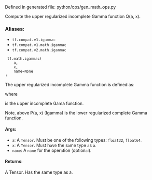 
Defined in generated file: python/ops/gen_math_ops.py

Compute the upper regularized incomplete Gamma function Q(a, x).
### Aliases:
- `tf.compat.v1.igammac`
- `tf.compat.v1.math.igammac`
- `tf.compat.v2.math.igammac`

```
 tf.math.igammac(
    a,
    x,
    name=None
)
```

The upper regularized incomplete Gamma function is defined as:

where

is the upper incomplete Gama function.

Note, above P(a, x) (Igamma) is the lower regularized complete Gamma function.
#### Args:
- `a`: A `Tensor`. Must be one of the following types: `float32`, `float64`.
- `x`: A `Tensor`. Must h`a`ve the s`a`me type `a`s `a`.
- `name`: A `name` for the oper`a`tion (option`a`l).
#### Returns:

A Tensor. Has the same type as a.
